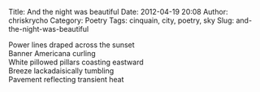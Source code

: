 Title: And the night was beautiful
Date: 2012-04-19 20:08
Author: chriskrycho
Category: Poetry
Tags: cinquain, city, poetry, sky
Slug: and-the-night-was-beautiful

Power lines draped across the sunset  
Banner Americana curling  
White pillowed pillars coasting eastward  
Breeze lackadaisically tumbling  
Pavement reflecting transient heat
